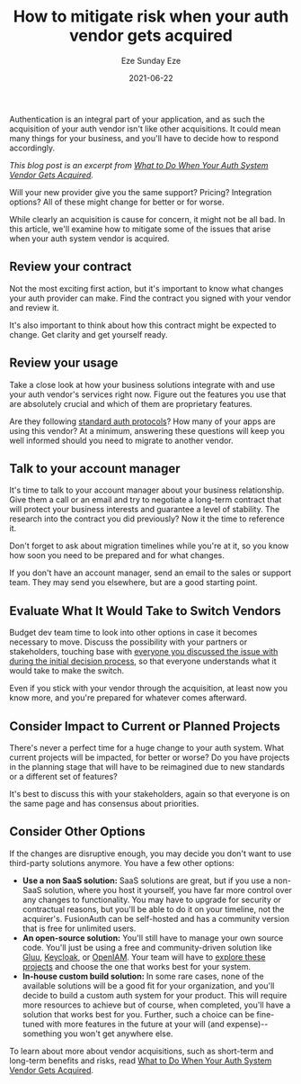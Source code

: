 ﻿---
layout: advice
title: How to mitigate risk when your auth vendor gets acquired
description: What risk mitigation steps can you take when your auth vendor is acquired?
author: Eze Sunday Eze
image: blogs/mitigate-risks-auth-vendor-acquired/how-to-mitigate-risk-when-your-auth-vendor-gets-acquired-header-image.png
category: Identity Basics
date: 2021-06-22
dateModified: 2021-06-22
---

Authentication is an integral part of your application, and as such the acquisition of your auth vendor isn't like other acquisitions. It could mean many things for your business, and you'll have to decide how to respond accordingly.

<!--more-->

_This blog post is an excerpt from [What to Do When Your Auth System Vendor Gets Acquired](/learn/expert-advice/identity-basics/what-to-do-when-auth-system-vendor-acquired/)._

Will your new provider give you the same support? Pricing? Integration options? All of these might change for better or for worse.

While clearly an acquisition is cause for concern, it might not be all bad. In this article, we'll examine how to mitigate some of the issues that arise when your auth system vendor is acquired.  

## Review your contract

Not the most exciting first action, but it's important to know what changes your auth provider can make. Find the contract you signed with your vendor and review it. 

It's also important to think about how this contract might be expected to change. Get clarity and get yourself ready.

## Review your usage

Take a close look at how your business solutions integrate with and use your auth vendor's services right now. Figure out the features you use that are absolutely crucial and which of them are proprietary features. 

Are they following [standard auth protocols](/learn/expert-advice/identity-basics/value-standards-compliant-authentication/)? How many of your apps are using this vendor? At a minimum, answering these questions will keep you well informed should you need to migrate to another vendor.

## Talk to your account manager

It's time to talk to your account manager about your business relationship. Give them a call or an email and try to negotiate a long-term contract that will protect your business interests and guarantee a level of stability. The research into the contract you did previously? Now it the time to reference it.

Don't forget to ask about migration timelines while you're at it, so you know how soon you need to be prepared and for what changes.

If you don't have an account manager, send an email to the sales or support team. They may send you elsewhere, but are a good starting point.

## Evaluate What It Would Take to Switch Vendors
 
Budget dev team time to look into other options in case it becomes necessary to move. Discuss the possibility with your partners or stakeholders, touching base with [everyone you discussed the issue with during the initial decision process](/learn/expert-advice/identity-basics/outsource-auth-system-blueprint/), so that everyone understands what it would take to make the switch. 

Even if you stick with your vendor through the acquisition, at least now you know more, and you're prepared for whatever comes afterward. 

## Consider Impact to Current or Planned Projects

There's never a perfect time for a huge change to your auth system. What current projects will be impacted, for better or worse? Do you have projects in the planning stage that will have to be reimagined due to new standards or a different set of features? 

It's best to discuss this with your stakeholders, again so that everyone is on the same page and has consensus about priorities.

## Consider Other Options

If the changes are disruptive enough, you may decide you don't want to use third-party solutions anymore. You have a few other options:

* **Use a non SaaS solution:** SaaS solutions are great, but if you use a non-SaaS solution, where you host it yourself, you have far more control over any changes to functionality. You may have to upgrade for security or contractual reasons, but you'll be able to do it on your timeline, not the acquirer's. FusionAuth can be self-hosted and has a community version that is free for unlimited users.
* **An open-source solution:** You'll still have to manage your own source code. You'll just be using a free and community-driven solution like [Gluu](gluu.org), [Keycloak](https://www.keycloak.org/index.html), or [OpenIAM](https://www.openiam.com/). Your team will have to [explore these projects](/learn/expert-advice/identity-basics/open-source-vs-commercial/) and choose the one that works best for your system.
* **In-house custom build solution:** In some rare cases, none of the available solutions will be a good fit for your organization, and you'll decide to build a custom auth system for your product. This will require more resources to achieve but of course, when completed, you'll have a solution that works best for you. Further, such a choice can be fine-tuned with more features in the future at your will (and expense)--something you won't get anywhere else.

To learn about more about vendor acquisitions, such as short-term and long-term benefits and risks, read [What to Do When Your Auth System Vendor Gets Acquired](/learn/expert-advice/identity-basics/what-to-do-when-auth-system-vendor-acquired/).
